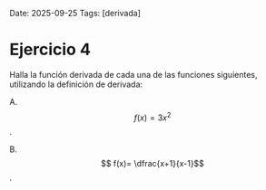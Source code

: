 Date: 2025-09-25
Tags: [derivada]

# Ejercicio 4

 
Halla la función derivada de cada una de las funciones siguientes, utilizando la definición de derivada:

A.   $$ f(x)=3x^2$$  .

B.   $$ f(x)= \dfrac{x+1}{x-1}$$  .

